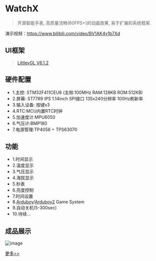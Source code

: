 # WatchX
> 开源智能手表, 高质量流畅(60FPS+)的动画效果, 易于扩展的系统框架.

演示视频：https://www.bilibili.com/video/BV1AK4y1b7Xd

## UI框架
> [LittlevGL V6.1.2](https://github.com/lvgl/lvgl/releases/tag/v6.1.2)

## 硬件配置
* 1.主控: STM32F411CEU6 (主频:100MHz RAM:128KB ROM:512KB)
* 2.屏幕: ST7789 IPS 1.14inch SPI接口 135x240分辨率 100Hz刷新率
* 3.输入设备: 按键x3
* 4.RTC:MCU内置RTC时钟
* 5.加速度计:MPU6050
* 6.气压计:BMP180
* 7.电源管理:TP4056 + TPS63070
## 功能
* 1.时间显示
* 2.温度显示
* 3.气压显示
* 4.海拔显示
* 5.秒表
* 6.亮度控制
* 7.时间设置
* 8.[Arduboy](https://github.com/Arduboy/Arduboy)/[Arduboy2](https://github.com/MLXXXp/Arduboy2) Game System
* 9.自动关机(5-300sec)
* 10.待续...

## 成品展示
![image](https://github.com/FASTSHIFT/WatchX/blob/master/Images/Main.jpg)

 [更多>>](https://github.com/FASTSHIFT/WatchX/blob/master/Images)
